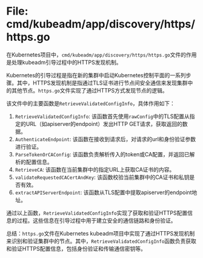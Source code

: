# File: cmd/kubeadm/app/discovery/https/https.go

在Kubernetes项目中，`cmd/kubeadm/app/discovery/https/https.go`文件的作用是处理kubeadm引导过程中的HTTPS发现机制。

Kubernetes的引导过程是指在新的集群中启动Kubernetes控制平面的一系列步骤。其中，HTTPS发现机制是指通过TLS证书进行节点间安全通信来发现集群中的其他节点。`https.go`文件实现了通过HTTPS方式发现节点的逻辑。

该文件中的主要函数是`RetrieveValidatedConfigInfo`，具体作用如下：

1. `RetrieveValidatedConfigInfo`: 该函数首先使用`rawConfig`中的TLS配置从指定的URL（如apiserver的endpoint）发出HTTP GET请求，获取返回的数据。
2. `AuthenticateEndpoint`: 该函数在接收到请求后，对请求的url和身份验证参数进行验证。
3. `ParseTokenOrCAConfig`: 该函数负责解析传入的token或CA配置，并返回已解析的配置信息。
4. `RetrieveCA`: 该函数在当前集群中的指定URL上获取CA证书的内容。
5. `validateRequestedCACertAndKey`: 该函数校验当前集群中的CA证书和私钥是否有效。
6. `extractAPIServerEndpoint`: 该函数从TLS配置中提取apiserver的endpoint地址。

通过以上函数，`RetrieveValidatedConfigInfo`实现了获取和验证HTTPS配置信息的过程。这些信息在引导过程中用于建立安全的通信链路和身份验证。

总结：`https.go`文件在Kubernetes kubeadm项目中实现了通过HTTPS发现机制来识别和验证集群中的节点。其中，`RetrieveValidatedConfigInfo`函数负责获取和验证HTTPS配置信息，包括身份验证和传输通信密钥等。

